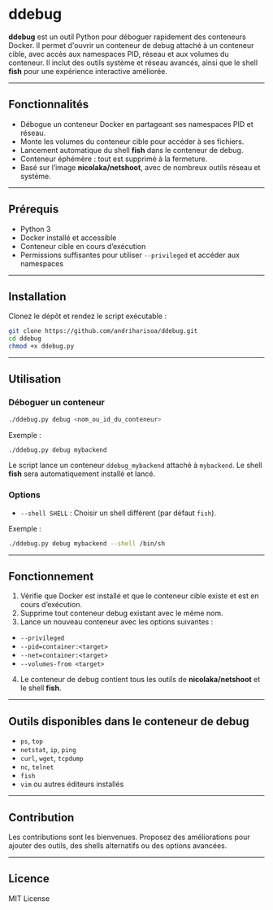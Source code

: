 # ddebug

**ddebug** est un outil Python pour déboguer rapidement des conteneurs Docker. Il permet d'ouvrir un conteneur de debug attaché à un conteneur cible, avec accès aux namespaces PID, réseau et aux volumes du conteneur. Il inclut des outils système et réseau avancés, ainsi que le shell **fish** pour une expérience interactive améliorée.

---

## Fonctionnalités

* Débogue un conteneur Docker en partageant ses namespaces PID et réseau.
* Monte les volumes du conteneur cible pour accéder à ses fichiers.
* Lancement automatique du shell **fish** dans le conteneur de debug.
* Conteneur éphémère : tout est supprimé à la fermeture.
* Basé sur l’image **nicolaka/netshoot**, avec de nombreux outils réseau et système.

---

## Prérequis

* Python 3
* Docker installé et accessible
* Conteneur cible en cours d’exécution
* Permissions suffisantes pour utiliser `--privileged` et accéder aux namespaces

---

## Installation

Clonez le dépôt et rendez le script exécutable :

```bash
git clone https://github.com/andriharisoa/ddebug.git
cd ddebug
chmod +x ddebug.py
```

---

## Utilisation

### Déboguer un conteneur

```bash
./ddebug.py debug <nom_ou_id_du_conteneur>
```

Exemple :

```bash
./ddebug.py debug mybackend
```

Le script lance un conteneur `ddebug_mybackend` attaché à `mybackend`.
Le shell **fish** sera automatiquement installé et lancé.

### Options

* `--shell SHELL` : Choisir un shell différent (par défaut `fish`).

Exemple :

```bash
./ddebug.py debug mybackend --shell /bin/sh
```

---

## Fonctionnement

1. Vérifie que Docker est installé et que le conteneur cible existe et est en cours d’exécution.
2. Supprime tout conteneur debug existant avec le même nom.
3. Lance un nouveau conteneur avec les options suivantes :

* `--privileged`
* `--pid=container:<target>`
* `--net=container:<target>`
* `--volumes-from <target>`

4. Le conteneur de debug contient tous les outils de **nicolaka/netshoot** et le shell **fish**.

---

## Outils disponibles dans le conteneur de debug

* `ps`, `top`
* `netstat`, `ip`, `ping`
* `curl`, `wget`, `tcpdump`
* `nc`, `telnet`
* `fish`
* `vim` ou autres éditeurs installés

---

## Contribution

Les contributions sont les bienvenues.
Proposez des améliorations pour ajouter des outils, des shells alternatifs ou des options avancées.

---

## Licence

MIT License
